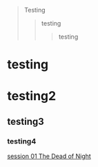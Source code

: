 > Testing
>> testing
>>> testing

# testing
# testing2
## testing3
### testing4

[session 01 The Dead of Night](sesson01.md)
